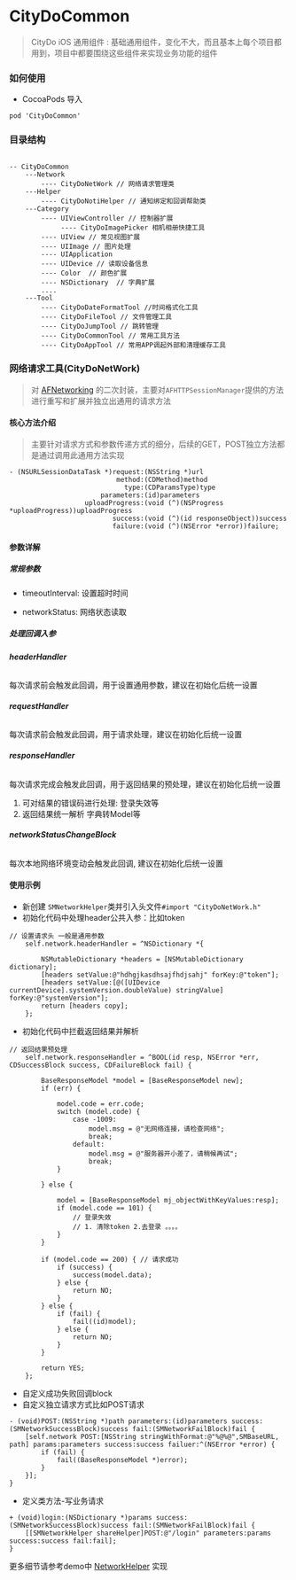 # CityDoCommon
> CityDo iOS 通用组件 : 基础通用组件，变化不大，而且基本上每个项目都用到，项目中都要围绕这些组件来实现业务功能的组件

### 如何使用 

* CocoaPods 导入

```
pod 'CityDoCommon'
```

### 目录结构

```

-- CityDoCommon
    ---Network
        ---- CityDoNetWork // 网络请求管理类
    ---Helper
        ---- CityDoNotiHelper // 通知绑定和回调帮助类
    ---Category
        ---- UIViewController // 控制器扩展
             ---- CityDoImagePicker 相机相册快捷工具
        ---- UIView // 常见视图扩展
        ---- UIImage // 图片处理
        ---- UIApplication
        ---- UIDevice // 读取设备信息
        ---- Color  // 颜色扩展
        ---- NSDictionary  // 字典扩展
        ....
    ---Tool
        ---- CityDoDateFormatTool //时间格式化工具
        ---- CityDoFileTool // 文件管理工具
        ---- CityDoJumpTool // 跳转管理
        ---- CityDoCommonTool // 常用工具方法
        ---- CityDoAppTool // 常用APP调起外部和清理缓存工具

```


### 网络请求工具(CityDoNetWork)

> 对 [AFNetworking](https://github.com/AFNetworking/AFNetworking) 的二次封装，主要对`AFHTTPSessionManager`提供的方法进行重写和扩展并独立出通用的请求方法

#### 核心方法介绍

>  主要针对请求方式和参数传递方式的细分，后续的GET，POST独立方法都是通过调用此通用方法实现
```
- (NSURLSessionDataTask *)request:(NSString *)url
                           method:(CDMethod)method
                             type:(CDParamsType)type
                       parameters:(id)parameters
                   uploadProgress:(void (^)(NSProgress *uploadProgress))uploadProgress
                          success:(void (^)(id responseObject))success
                          failure:(void (^)(NSError *error))failure;
```
#### 参数详解

##### 常规参数
* timeoutInterval: 设置超时时间

* networkStatus: 网络状态读取

##### 处理回调入参

###### **headerHandler**

每次请求前会触发此回调，用于设置通用参数，建议在初始化后统一设置

###### **requestHandler**

每次请求前会触发此回调，用于请求处理，建议在初始化后统一设置

###### **responseHandler**

每次请求完成会触发此回调，用于返回结果的预处理，建议在初始化后统一设置
1. 可对结果的错误码进行处理: 登录失效等
2. 返回结果统一解析 字典转Model等
   
###### **networkStatusChangeBlock**

每次本地网络环境变动会触发此回调, 建议在初始化后统一设置

#### 使用示例

* 新创建 `SMNetworkHelper`类并引入头文件`#import "CityDoNetWork.h"`
* 初始化代码中处理header公共入参：比如token
  
```
// 设置请求头 一般是通用参数
    self.network.headerHandler = ^NSDictionary *{
        
        NSMutableDictionary *headers = [NSMutableDictionary dictionary];
        [headers setValue:@"hdhgjkasdhsajfhdjsahj" forKey:@"token"];
        [headers setValue:[@([UIDevice currentDevice].systemVersion.doubleValue) stringValue] forKey:@"systemVersion"];
        return [headers copy];
    };

```

* 初始化代码中拦截返回结果并解析

```
// 返回结果预处理
    self.network.responseHandler = ^BOOL(id resp, NSError *err, CDSuccessBlock success, CDFailureBlock fail) {
        
        BaseResponseModel *model = [BaseResponseModel new];
        if (err) {
            
            model.code = err.code;
            switch (model.code) {
                case -1009:
                    model.msg = @"无网络连接，请检查网络";
                    break;
                default:
                    model.msg = @"服务器开小差了，请稍候再试";
                    break;
            }
            
        } else {
            
            model = [BaseResponseModel mj_objectWithKeyValues:resp];
            if (model.code == 101) {
                // 登录失效
                // 1. 清除token 2.去登录 。。。。
            }
        }
        
        if (model.code == 200) { // 请求成功
            if (success) {
                success(model.data);
            } else {
                return NO;
            }
        } else {
            if (fail) {
                fail((id)model);
            } else {
                return NO;
            }
        }
        
        return YES;
    };
```
* 自定义成功失败回调block
* 自定义独立请求方式比如POST请求

```
- (void)POST:(NSString *)path parameters:(id)parameters success:(SMNetworkSuccessBlock)success fail:(SMNetworkFailBlock)fail {
    [self.network POST:[NSString stringWithFormat:@"%@%@",SMBaseURL, path] params:parameters success:success failuer:^(NSError *error) {
        if (fail) {
            fail((BaseResponseModel *)error);
        }
    }];
}
```

* 定义类方法-写业务请求

```
+ (void)login:(NSDictionary *)params success:(SMNetworkSuccessBlock)success fail:(SMNetworkFailBlock)fail {
    [[SMNetworkHelper shareHelper]POST:@"/login" parameters:params success:success fail:fail];
}
```

更多细节请参考demo中 [NetworkHelper](https://github.com/CityDo/CityDoCommon/tree/master/CityDoCommon/Network) 实现

